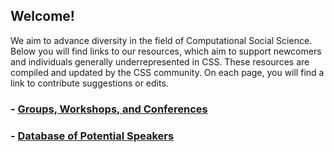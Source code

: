 ##  Welcome!

We aim to advance diversity in the field of Computational Social Science. Below you will find links to our resources, which aim to support newcomers and individuals generally underrepresented in CSS. These resources are compiled and updated by the CSS community. On each page, you will find a link to contribute suggestions or edits.

### - [Groups, Workshops, and Conferences](https://varycss.github.io/resources/groups)
### - [Database of Potential Speakers](https://varycss.github.io/resources/speakers)
